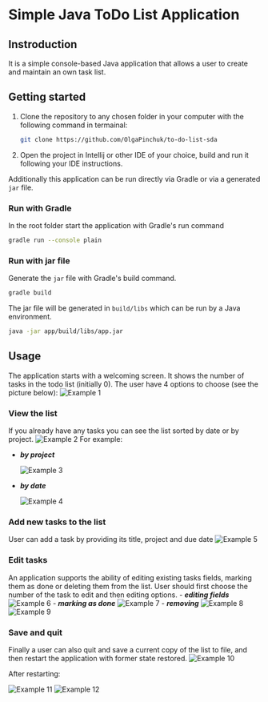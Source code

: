 # Simple Java ToDo List Application

## Instroduction
It is a simple console-based Java application that allows a user to create
and maintain an own task list.

## Getting started

1. Clone the repository to any chosen folder in your computer with the following command in termainal:
   
   ```bash
   git clone https://github.com/OlgaPinchuk/to-do-list-sda
   ```
3. Open the project in Intellij or other IDE of your choice, build and run it following your IDE instructions.

Additionally this application can be run directly via Gradle or via a generated `jar` file.

### Run with Gradle
In the root folder start the application with Gradle's run command
```bash
gradle run --console plain
```
### Run with jar file
Generate the `jar` file with Gradle's build command.
```bash
gradle build
```

The jar file will be generated in `build/libs` which can be run by a Java environment.
```bash
java -jar app/build/libs/app.jar
```

## Usage
The application starts with a welcoming screen. It shows the number of tasks in the todo list (initially 0).
The user have 4 options to choose (see the picture below):
![Example 1](screenshots/example1.png)

### View the list
If you already have any tasks you can see the list sorted by date or by project.
![Example 2](screenshots/example2.png)
For example:
 - **_by project_**
   
   ![Example 3](screenshots/example3.png)
   
  - **_by date_**

    ![Example 4](screenshots/example4.png)

### Add new tasks to the list

User can add a task by providing its title, project and due date
    ![Example 5](screenshots/example5.png)

### Edit tasks

An application supports the ability of editing existing tasks fields, marking them as done or deleting them from the list.
User should first choose the number of the task to edit and then editing options.
    - **_editing fields_**
        ![Example 6](screenshots/example6.png)
    - **_marking as done_**
        ![Example 7](screenshots/example7.png)
    - **_removing_**
        ![Example 8](screenshots/example8.png)
        ![Example 9](screenshots/example9.png)

### Save and quit
Finally a user can also quit and save a current copy of the list to file, and then restart the application with former state restored.
![Example 10](screenshots/example10.png)

After restarting:

![Example 11](screenshots/example11.png)
![Example 12](screenshots/example12.png)